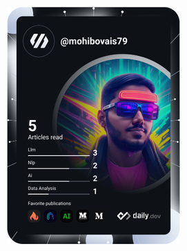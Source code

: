 <a href="https://app.daily.dev/DailyDevTips"><img src="https://github.com/mohibovais79/mohibovais79/blob/master/devcard.svg" width="400" alt="Mohib Ahmed's Dev Card"/></a>

<!---
mohibovais79/mohibovais79 is a ✨ special ✨ repository because its `README.md` (this file) appears on your GitHub profile.
You can click the Preview link to take a look at your changes.
--->
